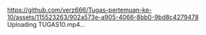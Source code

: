 https://github.com/verz666/Tugas-pertemuan-ke-10/assets/115523263/902a573e-a905-4066-8bb0-9bd8c4279478
Uploading TUGAS10.mp4…

